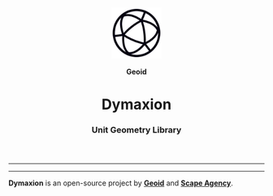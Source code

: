 <header>
<p align="center">
    <img src="assets/image/logo_dark.png" width="20%" height="20%" alt="Geoid Logo">
</p>
<p align='center' style='border-bottom: none;'><b>Geoid</b></p>
<h1 align='center' style='border-bottom: none;'>Dymaxion</h1>
<h3 align='center'>Unit Geometry Library</h3>
</header>

---




---

**Dymaxion** is an open-source project by **[Geoid](https://www.geoid.org "Geoid website")** and **[Scape Agency](https://www.scape.agency "Scape Agency website")**.